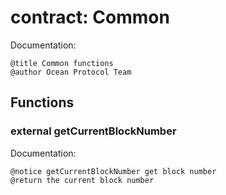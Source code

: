 
# contract: Common

Documentation:
```
@title Common functions
@author Ocean Protocol Team
```

## Functions

### external getCurrentBlockNumber

Documentation:

```
@notice getCurrentBlockNumber get block number
@return the current block number
```
